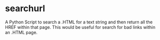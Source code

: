 # searchurl
A Python Script to search a .HTML for a text string and then return all the HREF within that page.   This would be useful for search for bad links within an .HTML page.
